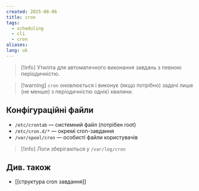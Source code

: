 ```yaml
---
created: 2025-08-06
title: cron
tags:
  - scheduling
  - cli
  - cron
aliases: 
lang: uk
---
```

> [!info] Утиліта для автоматичного виконання завдань з певною періодичністю.

> [!warning] `cron` оновлюється і виконує (якщо потрібно) задачі лише (не менше) з періодичністю однієї хвилини.

## Конфігураційні файли

- `/etc/crontab` — системний файл (потрібен root)
- `/etc/cron.d/*` — окремі cron-завдання
- `/var/spool/cron` — особисті файли користувачів

> [!info] Логи зберігаються у `/var/log/cron`

## Див. також

- [[структура cron завдання]]
